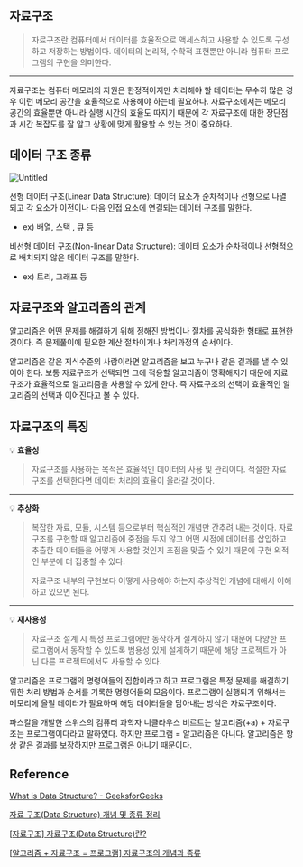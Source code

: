 ## 자료구조

> 자료구조란 컴퓨터에서 데이터를 효율적으로 액세스하고 사용할 수 있도록 구성하고 저장하는 방법이다. 데이터의 논리적, 수학적 표현뿐만 아니라 컴퓨터 프로그램의 구현을 의미한다.

------

자료구조는 컴퓨터 메모리의 자원은 한정적이지만 처리해야 할 데이터는 무수히 많은 경우 이런 메모리 공간을 효율적으로 사용해야 하는데 필요하다. 자료구조에서는 메모리 공간의 효율뿐만 아니라 실행 시간의 효율도 따지기 때문에 각 자료구조에 대한 장단점과 시간 복잡도를 잘 알고 상황에 맞게 활용할 수 있는 것이 중요하다.

## 데이터 구조 종류
![Untitled](https://github.com/user-attachments/assets/b91f3adb-4433-454a-9a5b-3b9fa4686b75)


선형 데이터 구조(Linear Data Structure): 데이터 요소가 순차적이나 선형으로 나열되고 각 요소가 이전이나 다음 인접 요소에 연결되는 데이터 구조를 말한다.

- ex) 배열, 스택 , 큐 등

비선형 데이터 구조(Non-linear Data Structure): 데이터 요소가 순차적이나 선형적으로 배치되지 않은 데이터 구조를 말한다.

- ex) 트리, 그래프 등

## 자료구조와 알고리즘의 관계

알고리즘은 어떤 문제를 해결하기 위해 정해진 방법이나 절차를 공식화한 형태로 표현한 것이다. 즉 문제풀이에 필요한 계산 절차이거나 처리과정의 순서이다.

알고리즘은 같은 지식수준의 사람이라면 알고리즘을 보고 누구나 같은 결과를 낼 수 있어야 한다. 보통 자료구조가 선택되면 그에 적용할 알고리즘이 명확해지기 때문에 자료구조가 효율적으로 알고리즘을 사용할 수 있게 한다. 즉 자료구조의 선택이 효율적인 알고리즘의 선택과 이어진다고 볼 수 있다.

## 자료구조의 특징

💡 **효율성**

> 자료구조를 사용하는 목적은 효율적인 데이터의 사용 및 관리이다. 적절한 자료구조를 선택한다면 데이터 처리의 효율이 올라갈 것이다.

------

💡 **추상화**

> 복잡한 자료, 모듈, 시스템 등으로부터 핵심적인 개념만 간추려 내는 것이다. 자료구조를 구현할 때 알고리즘에 중점을 두지 않고 어떤 시점에 데이터를 삽입하고 추출한 데이터들을 어떻게 사용할 것인지 초점을 맞출 수 있기 때문에 구현 외적인 부분에 더 집중할 수 있다.
>
> 자료구조 내부의 구현보다 어떻게 사용해야 하는지 추상적인 개념에 대해서 이해하고 있으면 된다.

------

💡 **재사용성**

> 자료구조 설계 시 특정 프로그램에만 동작하게 설계하지 않기 때문에 다양한 프로그램에서 동작할 수 있도록 범용성 있게 설계하기 때문에 해당 프로젝트가 아닌 다른 프로젝트에서도 사용할 수 있다.



알고리즘은 프로그램의 명령어들의 집합이라고 하고 프로그램은 특정 문제를 해결하기 위한 처리 방법과 순서를 기록한 명령어들의 모음이다. 프로그램이 실행되기 위해서는 메모리에 올릴 데이터가 필요하며 해당 데이터들을 담아내는 방식은 자료구조이다.

파스칼을 개발한 스위스의 컴퓨터 과학자 니클라우스 비르트는 알고리즘(+a) + 자료구조는 프로그램이다라고 말하였다. 하지만 프로그램 = 알고리즘은 아니다. 알고리즘은 항상 같은 결과를 보장하지만 프로그램은 아니기 때문이다.

## Reference

[What is Data Structure? - GeeksforGeeks](https://www.geeksforgeeks.org/data-structure-meaning/)

[자료 구조(Data Structure) 개념 및 종류 정리](https://bnzn2426.tistory.com/115)

[[자료구조\] 자료구조(Data Structure)란?](https://toward-the-future.tistory.com/entry/자료구조-자료구조Data-Structure란)

[[알고리즘 + 자료구조 = 프로그램\] 자료구조의 개념과 종류](https://m.hanbit.co.kr/channel/category/category_view.html?cms_code=CMS2832062046)
